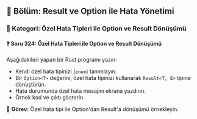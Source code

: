 ## 📘 Bölüm: Result ve Option ile Hata Yönetimi  
### 🔹 Kategori: Özel Hata Tipleri ile Option ve Result Dönüşümü  
#### ❓ Soru 324: Özel Hata Tipleri ile Option ve Result Dönüşümü

Aşağıdakileri yapan bir Rust programı yazın:

- Kendi özel hata tipinizi (`enum`) tanımlayın.
- Bir `Option<T>` değerini, özel hata tipinizi kullanarak `Result<T, E>` tipine dönüştürün.
- Hata durumunda özel hata mesajını ekrana yazdırın.
- Örnek kod ve çıktı gösterin.

🔧 **Görev:** Özel hata tipi ile Option'dan Result'a dönüşümü örnekleyin.
